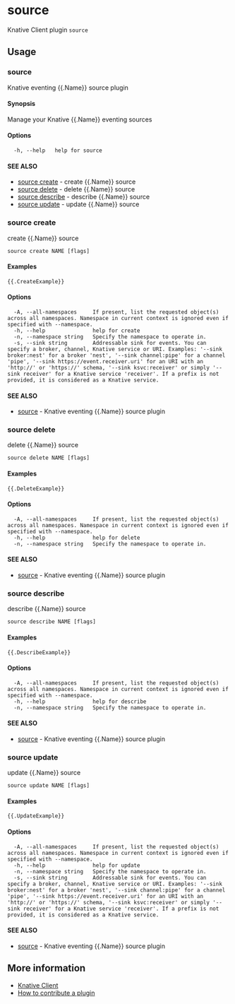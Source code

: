 # source

Knative Client plugin `source`

## Usage

### source

Knative eventing {{.Name}} source plugin

#### Synopsis

Manage your Knative {{.Name}} eventing sources

#### Options

```
  -h, --help   help for source
```

#### SEE ALSO

* [source create](#source-create)	 - create {{.Name}} source
* [source delete](#source-delete)	 - delete {{.Name}} source
* [source describe](#source-describe)	 - describe {{.Name}} source
* [source update](#source-update)	 - update {{.Name}} source

### source create

create {{.Name}} source

```
source create NAME [flags]
```

#### Examples

```
{{.CreateExample}}
```

#### Options

```
  -A, --all-namespaces     If present, list the requested object(s) across all namespaces. Namespace in current context is ignored even if specified with --namespace.
  -h, --help               help for create
  -n, --namespace string   Specify the namespace to operate in.
  -s, --sink string        Addressable sink for events. You can specify a broker, channel, Knative service or URI. Examples: '--sink broker:nest' for a broker 'nest', '--sink channel:pipe' for a channel 'pipe', '--sink https://event.receiver.uri' for an URI with an 'http://' or 'https://' schema, '--sink ksvc:receiver' or simply '--sink receiver' for a Knative service 'receiver'. If a prefix is not provided, it is considered as a Knative service.
```

#### SEE ALSO

* [source](#source)	 - Knative eventing {{.Name}} source plugin

### source delete

delete {{.Name}} source

```
source delete NAME [flags]
```

#### Examples

```
{{.DeleteExample}}
```

#### Options

```
  -A, --all-namespaces     If present, list the requested object(s) across all namespaces. Namespace in current context is ignored even if specified with --namespace.
  -h, --help               help for delete
  -n, --namespace string   Specify the namespace to operate in.
```

#### SEE ALSO

* [source](#source)	 - Knative eventing {{.Name}} source plugin

### source describe

describe {{.Name}} source

```
source describe NAME [flags]
```

#### Examples

```
{{.DescribeExample}}
```

#### Options

```
  -A, --all-namespaces     If present, list the requested object(s) across all namespaces. Namespace in current context is ignored even if specified with --namespace.
  -h, --help               help for describe
  -n, --namespace string   Specify the namespace to operate in.
```

#### SEE ALSO

* [source](#source)	 - Knative eventing {{.Name}} source plugin

### source update

update {{.Name}} source

```
source update NAME [flags]
```

#### Examples

```
{{.UpdateExample}}
```

#### Options

```
  -A, --all-namespaces     If present, list the requested object(s) across all namespaces. Namespace in current context is ignored even if specified with --namespace.
  -h, --help               help for update
  -n, --namespace string   Specify the namespace to operate in.
  -s, --sink string        Addressable sink for events. You can specify a broker, channel, Knative service or URI. Examples: '--sink broker:nest' for a broker 'nest', '--sink channel:pipe' for a channel 'pipe', '--sink https://event.receiver.uri' for an URI with an 'http://' or 'https://' schema, '--sink ksvc:receiver' or simply '--sink receiver' for a Knative service 'receiver'. If a prefix is not provided, it is considered as a Knative service.
```

#### SEE ALSO

* [source](#source)	 - Knative eventing {{.Name}} source plugin

## More information
	
* [Knative Client](https://github.com/knative/client)
* [How to contribute a plugin](https://github.com/knative/client-contrib#how-to-contribute-a-plugin)

